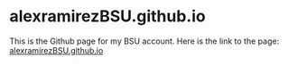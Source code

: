 # alexramirezBSU.github.io
This is the Github page for my BSU account. 
Here is the link to the page: [alexramirezBSU.github.io](https://alexramirezbsu.github.io/)
